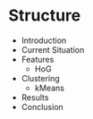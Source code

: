 Structure
=========

- Introduction
- Current Situation
- Features
    - HoG
- Clustering
    - kMeans
- Results
- Conclusion
